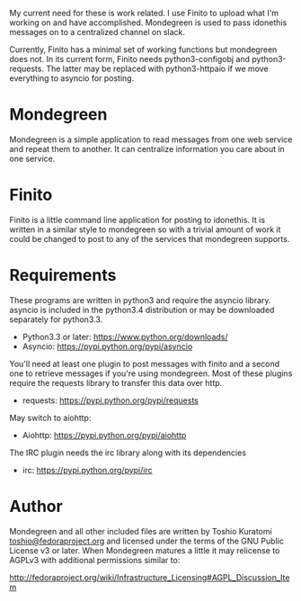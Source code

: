 My current need for these is work related.  I use Finito to upload what I'm
working on and have accomplished.  Mondegreen is used to pass idonethis
messages on to a centralized channel on slack.

Currently, Finito has a minimal set of working functions but mondegreen does
not.  In its current form, Finito needs python3-configobj and python3-requests.
The latter may be replaced with python3-httpaio if we move everything to asyncio
for posting.

Mondegreen
==========

Mondegreen is a simple application to read messages from one web service and
repeat them to another.  It can centralize information you care about in one
service.

Finito
======
Finito is a little command line application for posting to idonethis.  It is
written in a similar style to mondegreen so with a trivial amount of work it
could be changed to post to any of the services that mondegreen supports.


Requirements
============

These programs are written in python3 and require the asyncio library.  asyncio
is included in the python3.4 distribution or may be downloaded separately for
python3.3.

* Python3.3 or later: https://www.python.org/downloads/
* Asyncio: https://pypi.python.org/pypi/asyncio

You'll need at least one plugin to post messages with finito and a second one
to retrieve messages if you're using mondegreen.  Most of these plugins require
the requests library to transfer this data over http.

* requests: https://pypi.python.org/pypi/requests

May switch to aiohttp:

* Aiohttp: https://pypi.python.org/pypi/aiohttp

The IRC plugin needs the irc library along with its dependencies

* irc: https://pypi.python.org/pypi/irc

Author
======

Mondegreen and all other included files are written by Toshio Kuratomi
<toshio@fedoraproject.org> and licensed under the terms of the GNU Public
License v3 or later.  When Mondegreen matures a little it may relicense to
AGPLv3 with additional permissions similar to:

http://fedoraproject.org/wiki/Infrastructure_Licensing#AGPL_Discussion_Item
